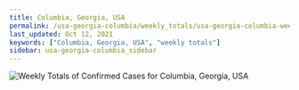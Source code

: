 ```yaml
---
title: Columbia, Georgia, USA
permalink: /usa-georgia-columbia/weekly_totals/usa-georgia-columbia-weekly_totals.html
last_updated: Oct 12, 2021
keywords: ["Columbia, Georgia, USA", "weekly totals"]
sidebar: usa-georgia-columbia_sidebar
---
```


![Weekly Totals of Confirmed Cases for Columbia, Georgia, USA](/covid_tracker/images/graphs/usa-georgia-columbia-weekly_totals_graph.png)

